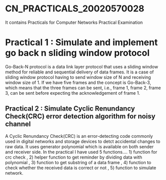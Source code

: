 # CN_PRACTICALS_20020570028
It contains Practicals for Computer Networks Practical Examination
<html>
  <head>
    <body>
      <h1>Practical 1 : Simulate and implement go back n sliding window protocol</h1>
      <p1>Go-Back-N protocol is a data link layer protocol that uses a sliding window method for reliable and sequential delivery of data frames. It is a case of sliding window protocol having to send window size of N and receiving window size of 1. If we have five frames and the concept is Go-Back-3, which means that the three frames can be sent, i.e., frame 1, frame 2, frame 3, can be sent before expecting the acknowledgement of frame 1.</p1>
      <h2>Practical 2 : Simulate Cyclic Renundancy Check(CRC) error detection algorithm for noisy channel</h2>
      <p2>A Cyclic Renundancy Check(CRC) is an error-detecting code commonly used in digital networks and storage devices to detct accidental changes to raw data. It uses generator polynomial which is available on both sender and receiver side. In the practical I have used 5 functions.... 1) function for crc check , 2) helper function to get reminder by dividing data with polynomial , 3) function to get substring of a data frame , 4) function to check whether the received data is correct or not , 5) function to simulate network.</p2>
    </body>
  </head>
  </html>
